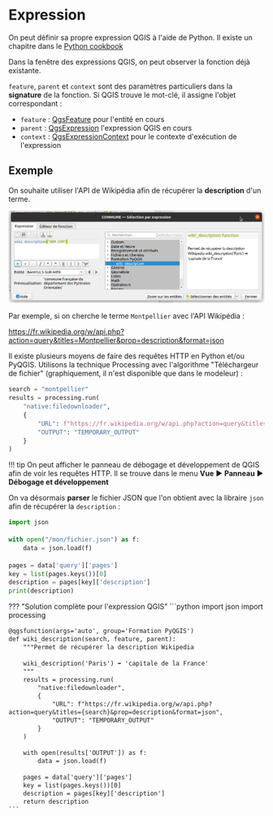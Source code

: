 # Expression

On peut définir sa propre expression QGIS à l'aide de Python.
Il existe un chapitre dans le 
[Python cookbook](https://docs.qgis.org/latest/fr/docs/user_manual/expressions/expression.html?#function-editor)

Dans la fenêtre des expressions QGIS, on peut observer la fonction déjà existante.

`feature`, `parent` et `context` sont des paramètres particuliers dans la **signature** de la fonction. Si QGIS trouve
le mot-clé, il assigne l'objet correspondant :

* `feature` : [QgsFeature](https://api.qgis.org/api/classQgsFeature.html) pour l'entité en cours
* `parent` : [QgsExpression](https://api.qgis.org/api/classQgsExpression.html) l'expression QGIS en cours
* `context` : [QgsExpressionContext](https://api.qgis.org/api/classQgsExpressionContext.html) pour le contexte d'exécution
  de l'expression

## Exemple

On souhaite utiliser l'API de Wikipédia afin de récupérer la **description** d'un terme.

![API Wikipédia dans QGIS](media/editeur_expression_wikipedia.png)

Par exemple, si on cherche le terme `Montpellier` avec l'API Wikipédia :

https://fr.wikipedia.org/w/api.php?action=query&titles=Montpellier&prop=description&format=json

Il existe plusieurs moyens de faire des requêtes HTTP en Python et/ou PyQGIS. Utilisons la technique Processing
avec l'algorithme "Téléchargeur de fichier" (graphiquement, il n'est disponible que dans le modeleur) :

```python
search = "montpellier"
results = processing.run(
    "native:filedownloader",
    {
        "URL": f"https://fr.wikipedia.org/w/api.php?action=query&titles={search}&prop=description&format=json",
        "OUTPUT": "TEMPORARY_OUTPUT"
    }
)
```

!!! tip
    On peut afficher le panneau de débogage et développement de QGIS afin de voir les requêtes HTTP.
    Il se trouve dans le menu **Vue** ▶ **Panneau**  ▶ **Débogage et développement**

On va désormais **parser** le fichier JSON que l'on obtient avec la libraire `json` afin de récupérer la `description` :

```python
import json

with open("/mon/fichier.json") as f:
    data = json.load(f)

pages = data['query']['pages']
key = list(pages.keys())[0]
description = pages[key]['description']
print(description)
```

??? "Solution complète pour l'expression QGIS"
    ```python
    import json
    import processing
    
    @qgsfunction(args='auto', group='Formation PyQGIS')
    def wiki_description(search, feature, parent):
        """Permet de récupérer la description Wikipedia
        
        wiki_description('Paris') ➡ 'capitale de la France'
        """
        results = processing.run(
            "native:filedownloader",
            {
                "URL": f"https://fr.wikipedia.org/w/api.php?action=query&titles={search}&prop=description&format=json",
                "OUTPUT": "TEMPORARY_OUTPUT"
            }
        )
    
        with open(results['OUTPUT']) as f:
            data = json.load(f)
    
        pages = data['query']['pages']
        key = list(pages.keys())[0]
        description = pages[key]['description']
        return description
    ```
